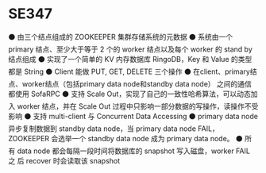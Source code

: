 # SE347
⚫ 由三个结点组成的 ZOOKEEPER 集群存储系统的元数据 ⚫ 系统由一个 primary 结点、至少大于等于 2 个的 worker 结点以及每个 worker 的 stand by 结点组成 ⚫ 实现了一个简单的 KV 内存数据库 RingoDB，Key 和 Value 的类型都是 String ⚫ Client 能做 PUT, GET, DELETE 三个操作 ⚫ 在client、primary结点、worker结点（包括primary data node和standby data node） 之间的通信都使用 SofaRPC ⚫ 支持 Scale Out，实现了自己的一致性哈希算法，可以动态加入 worker 结点，并在 Scale Out 过程中只影响一部分数据的写操作，读操作不受影响 ⚫ 支持 multi-client 与 Concurrent Data Accessing ⚫ primary data node 异步复制数据到 standby data node，当 primary data node FAIL， ZOOKEEPER 会选举一个 standby data node 成为 primary data node。 
⚫ 所有 data node 都会每隔一段时间将数据库的 snapshot 写入磁盘，worker FAIL 之 后 recover 时会读取该 snapshot 
